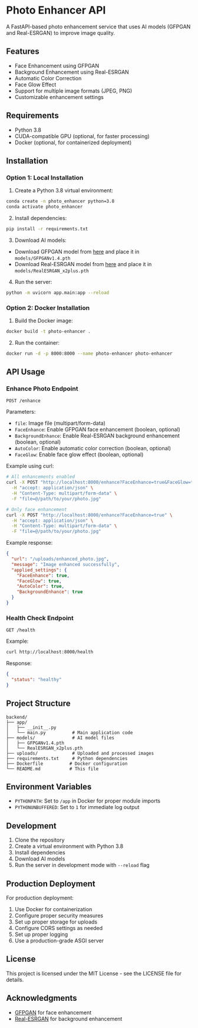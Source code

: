 # Photo Enhancer API

A FastAPI-based photo enhancement service that uses AI models (GFPGAN and Real-ESRGAN) to improve image quality.

## Features

- Face Enhancement using GFPGAN
- Background Enhancement using Real-ESRGAN
- Automatic Color Correction
- Face Glow Effect
- Support for multiple image formats (JPEG, PNG)
- Customizable enhancement settings

## Requirements

- Python 3.8
- CUDA-compatible GPU (optional, for faster processing)
- Docker (optional, for containerized deployment)

## Installation

### Option 1: Local Installation

1. Create a Python 3.8 virtual environment:
```bash
conda create -n photo_enhancer python=3.8
conda activate photo_enhancer
```

2. Install dependencies:
```bash
pip install -r requirements.txt
```

3. Download AI models:
- Download GFPGAN model from [here](https://github.com/TencentARC/GFPGAN/releases/download/v1.3.0/GFPGANv1.4.pth) and place it in `models/GFPGANv1.4.pth`
- Download Real-ESRGAN model from [here](https://github.com/xinntao/Real-ESRGAN/releases/download/v0.2.1/RealESRGAN_x2plus.pth) and place it in `models/RealESRGAN_x2plus.pth`

4. Run the server:
```bash
python -m uvicorn app.main:app --reload
```

### Option 2: Docker Installation

1. Build the Docker image:
```bash
docker build -t photo-enhancer .
```

2. Run the container:
```bash
docker run -d -p 8000:8000 --name photo-enhancer photo-enhancer
```

## API Usage

### Enhance Photo Endpoint

`POST /enhance`

Parameters:
- `file`: Image file (multipart/form-data)
- `FaceEnhance`: Enable GFPGAN face enhancement (boolean, optional)
- `BackgroundEnhance`: Enable Real-ESRGAN background enhancement (boolean, optional)
- `AutoColor`: Enable automatic color correction (boolean, optional)
- `FaceGlow`: Enable face glow effect (boolean, optional)

Example using curl:
```bash
# All enhancements enabled
curl -X POST "http://localhost:8000/enhance?FaceEnhance=true&FaceGlow=true&AutoColor=true&BackgroundEnhance=true" \
  -H "accept: application/json" \
  -H "Content-Type: multipart/form-data" \
  -F "file=@/path/to/your/photo.jpg"

# Only face enhancement
curl -X POST "http://localhost:8000/enhance?FaceEnhance=true" \
  -H "accept: application/json" \
  -H "Content-Type: multipart/form-data" \
  -F "file=@/path/to/your/photo.jpg"
```

Example response:
```json
{
  "url": "/uploads/enhanced_photo.jpg",
  "message": "Image enhanced successfully",
  "applied_settings": {
    "FaceEnhance": true,
    "FaceGlow": true,
    "AutoColor": true,
    "BackgroundEnhance": true
  }
}
```

### Health Check Endpoint

`GET /health`

Example:
```bash
curl http://localhost:8000/health
```

Response:
```json
{
  "status": "healthy"
}
```

## Project Structure

```
backend/
├── app/
│   ├── __init__.py
│   └── main.py          # Main application code
├── models/              # AI model files
│   ├── GFPGANv1.4.pth
│   └── RealESRGAN_x2plus.pth
├── uploads/             # Uploaded and processed images
├── requirements.txt     # Python dependencies
├── Dockerfile          # Docker configuration
└── README.md           # This file
```

## Environment Variables

- `PYTHONPATH`: Set to `/app` in Docker for proper module imports
- `PYTHONUNBUFFERED`: Set to `1` for immediate log output

## Development

1. Clone the repository
2. Create a virtual environment with Python 3.8
3. Install dependencies
4. Download AI models
5. Run the server in development mode with `--reload` flag

## Production Deployment

For production deployment:
1. Use Docker for containerization
2. Configure proper security measures
3. Set up proper storage for uploads
4. Configure CORS settings as needed
5. Set up proper logging
6. Use a production-grade ASGI server

## License

This project is licensed under the MIT License - see the LICENSE file for details.

## Acknowledgments

- [GFPGAN](https://github.com/TencentARC/GFPGAN) for face enhancement
- [Real-ESRGAN](https://github.com/xinntao/Real-ESRGAN) for background enhancement
